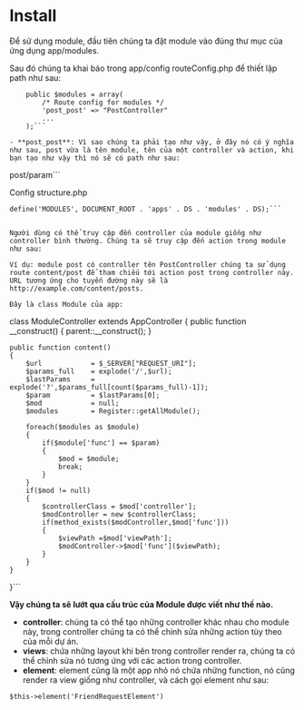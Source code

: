 # Install

Để sử dụng module, đầu tiên chúng ta đặt module vào đúng thư mục của ứng dụng app/modules.

Sau đó chúng ta khai báo trong app/config routeConfig.php để thiết lập path như sau:

```
    public $modules = array(
        /* Route config for modules */
        'post_post' => "PostController"
        ...
    );```

- **post_post**: Vì sao chúng ta phải tạo như vậy, ở đây nó có ý nghĩa như sau, post vừa là tên module, tên của một controller và action, khi bạn tạo như vậy thì nó sẽ có path như sau:

```
post/param```


Config structure.php

```
define('MODULES', DOCUMENT_ROOT . 'apps' . DS . 'modules' . DS);```


Người dùng có thể truy cập đến controller của module giống như controller bình thường. Chúng ta sẽ truy cập đến action trong module như sau:

Ví dụ: module post có controller tên PostController chúng ta sử dụng route content/post để tham chiếu tới action post trong controller này. URL tương ứng cho tuyến đường này sẽ là http://example.com/content/posts.

Đây là class Module của app:

```
class ModuleController extends AppController
{
    public function __construct()
    {
        parent::__construct();
    }

    public function content()
    {
        $url            = $_SERVER["REQUEST_URI"];
        $params_full    = explode('/',$url);
        $lastParams     = explode('?',$params_full[count($params_full)-1]);
        $param          = $lastParams[0];
        $mod            = null;
        $modules        = Register::getAllModule();

        foreach($modules as $module)
        {
            if($module['func'] == $param)
            {
                $mod = $module;
                break;
            }
        }
        if($mod != null)
        {
            $controllerClass = $mod['controller'];
            $modController = new $controllerClass;
            if(method_exists($modController,$mod['func']))
            {
                $viewPath =$mod['viewPath'];
                $modController->$mod['func']($viewPath);
            }
        }
    }
}```

**Vậy chúng ta sẽ lướt qua cấu trúc của Module được viết như thế nào.**

- **controller**: chúng ta có thể tạo những controller khác nhau cho module này, trong controller chúng ta có thể chỉnh sửa những action tùy theo của mỗi dự án.
- **views**: chứa những layout khi bên trong controller render ra, chúng ta có thể chỉnh sửa nó tương ứng với các action trong controller.
- **element**: element cũng là một app nhỏ nó chứa những function, nó cũng render ra view giống như controller, và cách gọi element như sau:

```
$this->element('FriendRequestElement')
```


